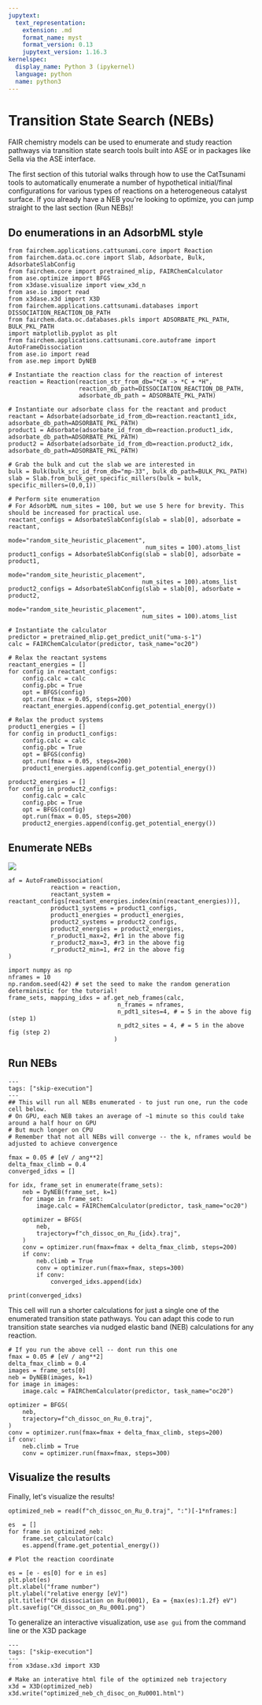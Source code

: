 ```yaml
---
jupytext:
  text_representation:
    extension: .md
    format_name: myst
    format_version: 0.13
    jupytext_version: 1.16.3
kernelspec:
  display_name: Python 3 (ipykernel)
  language: python
  name: python3
---
```


# Transition State Search (NEBs)

FAIR chemistry models can be used to enumerate and study reaction pathways via transition state search tools built into ASE or in packages like Sella via the ASE interface. 

The first section of this tutorial walks through how to use the CatTsunami tools to automatically enumerate a number of hypothetical initial/final configurations for various types of reactions on a heterogeneous catalyst surface. If you already have a NEB you're looking to optimize, you can jump straight to the last section (Run NEBs)!


## Do enumerations in an AdsorbML style

```{code-cell} ipython3
from fairchem.applications.cattsunami.core import Reaction
from fairchem.data.oc.core import Slab, Adsorbate, Bulk, AdsorbateSlabConfig
from fairchem.core import pretrained_mlip, FAIRChemCalculator
from ase.optimize import BFGS
from x3dase.visualize import view_x3d_n
from ase.io import read
from x3dase.x3d import X3D
from fairchem.applications.cattsunami.databases import DISSOCIATION_REACTION_DB_PATH
from fairchem.data.oc.databases.pkls import ADSORBATE_PKL_PATH, BULK_PKL_PATH
import matplotlib.pyplot as plt
from fairchem.applications.cattsunami.core.autoframe import AutoFrameDissociation
from ase.io import read
from ase.mep import DyNEB

# Instantiate the reaction class for the reaction of interest
reaction = Reaction(reaction_str_from_db="*CH -> *C + *H",
                    reaction_db_path=DISSOCIATION_REACTION_DB_PATH,
                    adsorbate_db_path = ADSORBATE_PKL_PATH)
```

```{code-cell} ipython3
# Instantiate our adsorbate class for the reactant and product
reactant = Adsorbate(adsorbate_id_from_db=reaction.reactant1_idx, adsorbate_db_path=ADSORBATE_PKL_PATH)
product1 = Adsorbate(adsorbate_id_from_db=reaction.product1_idx, adsorbate_db_path=ADSORBATE_PKL_PATH)
product2 = Adsorbate(adsorbate_id_from_db=reaction.product2_idx, adsorbate_db_path=ADSORBATE_PKL_PATH)
```

```{code-cell} ipython3
# Grab the bulk and cut the slab we are interested in
bulk = Bulk(bulk_src_id_from_db="mp-33", bulk_db_path=BULK_PKL_PATH)
slab = Slab.from_bulk_get_specific_millers(bulk = bulk, specific_millers=(0,0,1))
```

```{code-cell} ipython3
# Perform site enumeration
# For AdsorbML num_sites = 100, but we use 5 here for brevity. This should be increased for practical use.
reactant_configs = AdsorbateSlabConfig(slab = slab[0], adsorbate = reactant,
                                       mode="random_site_heuristic_placement",
                                       num_sites = 100).atoms_list
product1_configs = AdsorbateSlabConfig(slab = slab[0], adsorbate = product1,
                                      mode="random_site_heuristic_placement",
                                      num_sites = 100).atoms_list
product2_configs = AdsorbateSlabConfig(slab = slab[0], adsorbate = product2,
                                      mode="random_site_heuristic_placement",
                                      num_sites = 100).atoms_list
```

```{code-cell} ipython3
# Instantiate the calculator
predictor = pretrained_mlip.get_predict_unit("uma-s-1")
calc = FAIRChemCalculator(predictor, task_name="oc20")
```

```{code-cell} ipython3
# Relax the reactant systems
reactant_energies = []
for config in reactant_configs:
    config.calc = calc
    config.pbc = True
    opt = BFGS(config)
    opt.run(fmax = 0.05, steps=200)
    reactant_energies.append(config.get_potential_energy())
```

```{code-cell} ipython3
# Relax the product systems
product1_energies = []
for config in product1_configs:
    config.calc = calc
    config.pbc = True
    opt = BFGS(config)
    opt.run(fmax = 0.05, steps=200)
    product1_energies.append(config.get_potential_energy())
```

```{code-cell} ipython3
product2_energies = []
for config in product2_configs:
    config.calc = calc
    config.pbc = True
    opt = BFGS(config)
    opt.run(fmax = 0.05, steps=200)
    product2_energies.append(config.get_potential_energy())
```

## Enumerate NEBs

![](dissociation_scheme.png)

```{code-cell} ipython3
af = AutoFrameDissociation(
            reaction = reaction,
            reactant_system = reactant_configs[reactant_energies.index(min(reactant_energies))],
            product1_systems = product1_configs,
            product1_energies = product1_energies,
            product2_systems = product2_configs,
            product2_energies = product2_energies,
            r_product1_max=2, #r1 in the above fig
            r_product2_max=3, #r3 in the above fig
            r_product2_min=1, #r2 in the above fig
)
```

```{code-cell} ipython3
import numpy as np
nframes = 10
np.random.seed(42) # set the seed to make the random generation deterministic for the tutorial!
frame_sets, mapping_idxs = af.get_neb_frames(calc,
                               n_frames = nframes,
                               n_pdt1_sites=4, # = 5 in the above fig (step 1)
                               n_pdt2_sites = 4, # = 5 in the above fig (step 2)
                              )
```

## Run NEBs

```{code-cell} ipython3
---
tags: ["skip-execution"]
---
## This will run all NEBs enumerated - to just run one, run the code cell below.
# On GPU, each NEB takes an average of ~1 minute so this could take around a half hour on GPU
# But much longer on CPU
# Remember that not all NEBs will converge -- the k, nframes would be adjusted to achieve convergence

fmax = 0.05 # [eV / ang**2]
delta_fmax_climb = 0.4
converged_idxs = []

for idx, frame_set in enumerate(frame_sets):
    neb = DyNEB(frame_set, k=1)
    for image in frame_set:
        image.calc = FAIRChemCalculator(predictor, task_name="oc20")
        
    optimizer = BFGS(
        neb,
        trajectory=f"ch_dissoc_on_Ru_{idx}.traj",
    )
    conv = optimizer.run(fmax=fmax + delta_fmax_climb, steps=200)
    if conv:
        neb.climb = True
        conv = optimizer.run(fmax=fmax, steps=300)
        if conv:
            converged_idxs.append(idx)
            
print(converged_idxs)
```

This cell will run a shorter calculations for just a single one of the enumerated transition state pathways. You can adapt this code to run transition state searches via nudged elastic band (NEB) calculations for any reaction.

```{code-cell} ipython3
# If you run the above cell -- dont run this one
fmax = 0.05 # [eV / ang**2]
delta_fmax_climb = 0.4
images = frame_sets[0]
neb = DyNEB(images, k=1)
for image in images:
    image.calc = FAIRChemCalculator(predictor, task_name="oc20")

optimizer = BFGS(
    neb,
    trajectory=f"ch_dissoc_on_Ru_0.traj",
)
conv = optimizer.run(fmax=fmax + delta_fmax_climb, steps=200)
if conv:
    neb.climb = True
    conv = optimizer.run(fmax=fmax, steps=300)
```

## Visualize the results

Finally, let's visualize the results!

```{code-cell} ipython3
optimized_neb = read(f"ch_dissoc_on_Ru_0.traj", ":")[-1*nframes:]
```

```{code-cell} ipython3
es  = []
for frame in optimized_neb:
    frame.set_calculator(calc)
    es.append(frame.get_potential_energy())
```

```{code-cell} ipython3
# Plot the reaction coordinate

es = [e - es[0] for e in es]
plt.plot(es)
plt.xlabel("frame number")
plt.ylabel("relative energy [eV]")
plt.title(f"CH dissociation on Ru(0001), Ea = {max(es):1.2f} eV")
plt.savefig("CH_dissoc_on_Ru_0001.png")
```

To generalize an interactive visualization, use `ase gui` from the command line or the X3D package
```{code-cell} ipython3
---
tags: ["skip-execution"]
---
from x3dase.x3d import X3D

# Make an interative html file of the optimized neb trajectory
x3d = X3D(optimized_neb)
x3d.write("optimized_neb_ch_disoc_on_Ru0001.html")
```
